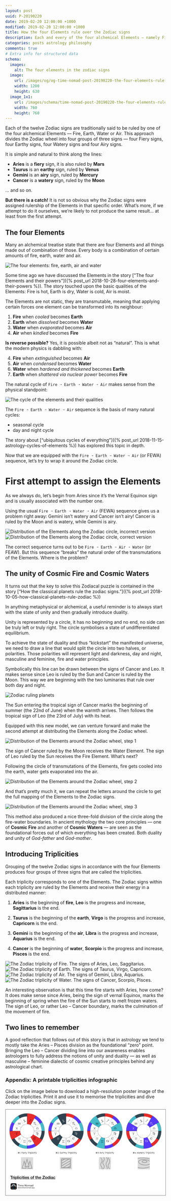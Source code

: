 ```yaml
---
layout: post
uuid: P-20190220
date: 2019-02-20 12:00:00 +1000
modified: 2019-02-20 12:00:00 +1000
title: How the four Elements rule over the Zodiac signs
description: Each and every of the four alchemical Elements — namely Fire, Earth, Water and Air — have rulership over corresponding Zodiac signs. But if we ask the question “How does it work?” it suddenly becomes not so simple. This exploration of the mysteries of the Elements and the Zodiac wheel will lead us to understanding of the principles of Cosmic Fire and Cosmic Waters.
categories: posts astrology philosophy
comments: true
# Extra info for structured data
schema:
  images:
    alt: The four elements in the zodiac signs
  image:
    url: /images/og/og-time-nomad-post-20190220-the-four-elements-rule-zodiac-signs.jpg
    width: 1200
    height: 630
  image_1x1:
    url: /images/schema/time-nomad-post-20190220-the-four-elements-rule-zodiac-signs-1x1.jpg
    width: 760
    height: 760
---
```


Each of the twelve Zodiac signs are traditionally said to be ruled by one of the four alchemical Elements — Fire, Earth, Water or Air. This approach divides the Zodiac wheel into four groups of three signs — four Fiery signs, four Earthy signs, four Watery signs and four Airy signs.

It is simple and natural to think along the lines:

* **Aries** is a **fiery** sign, it is also ruled by **Mars**
* **Taurus** is an **earthy** sign, ruled by **Venus**
* **Gemini** is an **airy** sign, ruled by **Mercury**
* **Cancer** is a **watery** sign, ruled by the **Moon**

… and so on.

**But there is a catch!** It is not so obvious why the Zodiac signs were assigned rulership of the Elements in that specific order. What’s more, if we attempt to do it ourselves, we’re likely to not produce the same result… at least from the first attempt.

## The four Elements

Many an alchemical treatise state that there are four Elements and all things made out of combination of those. Every body is a combination of certain amounts of fire, earth, water and air.

<img loading="lazy" src="/images/illustrations/the-four-elements.png" srcset="/images/illustrations/the-four-elements.png 1x, /images/illustrations/the-four-elements@2x.png 2x, /images/illustrations/the-four-elements@3x.png 3x" alt="The four elements: fire, earth, air and water">

Some time ago we have discussed the Elements in the story ["The four Elements and their powers"]({% post_url 2018-10-28-four-elements-and-their-powers %}). The story touched upon the basic qualities of the Elements: Fire is hot, Earth is dry, Water is cold, Air is moist.

The Elements are not static, they are transmutable, meaning that applying certain forces one element can be transformed into its neighbour:

1. **Fire** when _cooled_ becomes **Earth**
2. **Earth** when _dissolved_ becomes **Water**
3. **Water** when _evaporated_ becomes **Air**
4. **Air** when _kindled_ becomes **Fire**

**Is reverse possible?** Yes, it is possible albeit not as “natural”. This is what the modern physics is dabbling with:

4. **Fire** when _extinguished_ becomes **Air**
3. **Air** when _condensed_ becomes **Water**
2. **Water** when _hardened and thickened_ becomes **Earth**
1. **Earth** when _shattered via nuclear power_ becomes **Fire**

The natural cycle of `Fire ➝ Earth ➝ Water ➝ Air` makes sense from the physical standpoint:

<img loading="lazy" src="/images/illustrations/the-four-elements-cycle.png" srcset="/images/illustrations/the-four-elements-cycle.png 1x, /images/illustrations/the-four-elements-cycle@2x.png 2x, /images/illustrations/the-four-elements-cycle@3x.png 3x" alt="The cycle of the elements and their qualities">

The `Fire ➝ Earth ➝ Water ➝ Air` sequence is the basis of many natural cycles:

* seasonal cycle
* day and night cycle

The story about [“ubiquitous cycles of everything”]({% post_url 2018-11-15-astrology-cycles-of-elements %}) has explored this topic in depth.

Now that we are equipped with the `Fire ➝ Earth ➝ Water ➝ Air` (or FEWA) sequence, let’s try to wrap it around the Zodiac circle.

# First attempt to assign the Elements

As we always do, let’s begin from Aries since it’s the Vernal Equinox sign and is usually associated with the number one.

Using the usual `Fire ➝ Earth ➝ Water ➝ Air` (FEWA) sequence gives us a problem right away: Gemini isn’t watery and Cancer isn’t airy! Cancer is ruled by the Moon and is watery, while Gemini is airy.

<img loading="lazy" class="snake" src="/images/illustrations/zodiac-and-elements-distribution-incorrect.png" srcset="/images/illustrations/zodiac-and-elements-distribution-incorrect.png 1x, /images/illustrations/zodiac-and-elements-distribution-incorrect@2x.png 2x, /images/illustrations/zodiac-and-elements-distribution-incorrect@3x.png 3x" alt="Distribution of the Elements along the Zodiac circle, incorrect version">

<img loading="lazy" class="snake-tail" src="/images/illustrations/zodiac-and-elements-distribution-correct.png" srcset="/images/illustrations/zodiac-and-elements-distribution-correct.png 1x, /images/illustrations/zodiac-and-elements-distribution-correct@2x.png 2x, /images/illustrations/zodiac-and-elements-distribution-correct@3x.png 3x" alt="Distribution of the Elements along the Zodiac circle, correct version">

The correct sequence turns out to be `Fire ➝ Earth ➝ Air ➝ Water` (or FEAW). But this sequence “breaks” the natural order of the transmutations of the Elements. Where is the problem?

## The unity of Cosmic Fire and Cosmic Waters

It turns out that the key to solve this Zodiacal puzzle is contained in the story [“How the classical planets rule the zodiac signs.”]({% post_url 2018-10-05-how-classical-planets-rule-zodiac %})

In anything metaphysical or alchemical, a useful reminder is to always start with the state of unity and then gradually introduce duality.

Unity is represented by a circle, it has no beginning and no end, no side can be truly left or truly right. The circle symbolises a state of undifferentiated equilibrium.

To achieve the state of duality and thus “kickstart” the manifested universe, we need to draw a line that would split the circle into two halves, or polarities. Those polarities will represent light and darkness, day and night, masculine and feminine, fire and water principles.

Symbolically this line can be drawn between the signs of Cancer and Leo. It makes sense since Leo is ruled by the Sun and Cancer is ruled by the Moon. This way we are beginning with the two luminaries that rule over both day and night.

<img loading="lazy" src="/images/illustrations/zodiac-ruling-planets-1.png" srcset="/images/illustrations/zodiac-ruling-planets-1.png 1x, /images/illustrations/zodiac-ruling-planets-1@2x.png 2x, /images/illustrations/zodiac-ruling-planets-1@3x.png 3x" alt="Zodiac ruling planets">

The Sun entering the tropical sign of Cancer marks the beginning of summer (the 22nd of June) when the warmth arrives. Then follows the tropical sign of Leo (the 23rd of July) with its heat.

Equipped with this new model, we can venture forward and make the second attempt at distributing the Elements along the Zodiac wheel.

<img loading="lazy" src="/images/illustrations/zodiac-and-elements-distribution-step-1.png" srcset="/images/illustrations/zodiac-and-elements-distribution-step-1.png 1x, /images/illustrations/zodiac-and-elements-distribution-step-1@2x.png 2x, /images/illustrations/zodiac-and-elements-distribution-step-1@3x.png 3x" alt="Distribution of the Elements around the Zodiac wheel, step 1">

The sign of Cancer ruled by the Moon receives the Water Element. The sign of Leo ruled by the Sun receives the Fire Element. What’s next?

Following the circle of transmutations of the Elements, fire gets cooled into the earth, water gets evaporated into the air. 

<img loading="lazy" src="/images/illustrations/zodiac-and-elements-distribution-step-2.png" srcset="/images/illustrations/zodiac-and-elements-distribution-step-2.png 1x, /images/illustrations/zodiac-and-elements-distribution-step-2@2x.png 2x, /images/illustrations/zodiac-and-elements-distribution-step-2@3x.png 3x" alt="Distribution of the Elements around the Zodiac wheel, step 2">

And that’s pretty much it, we can repeat the letters around the circle to get the full mapping of the Elements to the Zodiac signs.

<img loading="lazy" src="/images/illustrations/zodiac-and-elements-distribution-step-3.png" srcset="/images/illustrations/zodiac-and-elements-distribution-step-3.png 1x, /images/illustrations/zodiac-and-elements-distribution-step-3@2x.png 2x, /images/illustrations/zodiac-and-elements-distribution-step-3@3x.png 3x" alt="Distribution of the Elements around the Zodiac wheel, step 3">

This method also produced a nice three-fold division of the circle along the fire-water boundaries. In ancient mythology the two core principles — one of **Cosmic Fire** and another of **Cosmic Waters** — are seen as the foundational forces out of which everything has been created. Both duality and unity of _God-father_ and _God-mother_.

## Introducing Triplicities

Grouping of the twelve Zodiac signs in accordance with the four Elements produces four groups of three signs that are called the triplicities.

Each triplicity corresponds to one of the Elements. The Zodiac signs within each triplicity are ruled by the Elements and receive their energy in a distributed manner:

1. **Aries** is the beginning of **fire**, **Leo** is the progress and increase, **Sagittarius** is the end.

2. **Taurus** is the beginning of the **earth**, **Virgo** is the progress and increase, **Capricorn** is the end.

3. **Gemini** is the beginning of the **air**, **Libra** is the progress and increase, **Aquarius** is the end.

4. **Cancer** is the beginning of **water**, **Scorpio** is the progress and increase, **Pisces** is the end.

<img loading="lazy" class="snake" src="/images/illustrations/zodiac-triplicity-fire.png" srcset="/images/illustrations/zodiac-triplicity-fire.png 1x, /images/illustrations/zodiac-triplicity-fire@2x.png 2x, /images/illustrations/zodiac-triplicity-fire@3x.png 3x" alt="The Zodiac triplicity of Fire. The signs of Aries, Leo, Saggitarius.">

<img loading="lazy" class="snake" src="/images/illustrations/zodiac-triplicity-earth.png" srcset="/images/illustrations/zodiac-triplicity-earth.png 1x, /images/illustrations/zodiac-triplicity-earth@2x.png 2x, /images/illustrations/zodiac-triplicity-earth@3x.png 3x" alt="The Zodiac triplicity of Earth. The signs of Taurus, Virgo, Capricorn.">

<img loading="lazy" class="snake" src="/images/illustrations/zodiac-triplicity-air.png" srcset="/images/illustrations/zodiac-triplicity-air.png 1x, /images/illustrations/zodiac-triplicity-air@2x.png 2x, /images/illustrations/zodiac-triplicity-air@3x.png 3x" alt="The Zodiac triplicity of Air. The signs of Gemini, Libra, Aquarius.">

<img loading="lazy" class="snake-tail" src="/images/illustrations/zodiac-triplicity-water.png" srcset="/images/illustrations/zodiac-triplicity-water.png 1x, /images/illustrations/zodiac-triplicity-water@2x.png 2x, /images/illustrations/zodiac-triplicity-water@3x.png 3x" alt="The Zodiac triplicity of Water. The signs of Cancer, Scorpio, Pisces.">

An interesting observation is that this time fire starts with Aries, how come? It does make sense since Aries, being the sign of vernal Equinox, marks the beginning of spring when the fire of the Sun starts to melt frozen waters. The sign of Leo, or rather Leo – Cancer boundary, marks the culmination of the movement of fire.

## Two lines to remember

A good reflection that follows out of this story is that in astrology we tend to mostly take the Aries – Pisces division as the foundational “zero” point. Bringing the Leo – Cancer dividing line into our awareness enables astrologers to fully address the notions of unity and duality — as well as masculine – feminine dialectic of cosmic creative principles behind any astrological chart.

### Appendix: A printable triplicities infographic

Click on the image below to download a high-resolution poster image of the Zodiac triplicities. Print it and use it to memorise the triplicities and dive deeper into the Zodiac signs.

[<img loading="lazy" src="/images/illustrations/zodiac-and-elements-triplicities.png" style="border: 1px solid gray;" alt="The Zodiac sign triplicities of Fire, Earth, Air and Water">](/images/illustrations/zodiac-and-elements-triplicities@2x.png)